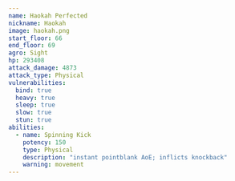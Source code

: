 ```yaml
---
name: Haokah Perfected
nickname: Haokah
image: haokah.png
start_floor: 66
end_floor: 69
agro: Sight
hp: 293408
attack_damage: 4873
attack_type: Physical
vulnerabilities:
  bind: true
  heavy: true
  sleep: true
  slow: true
  stun: true
abilities:
  - name: Spinning Kick
    potency: 150
    type: Physical
    description: "instant pointblank AoE; inflicts knockback"
    warning: movement
---
```

